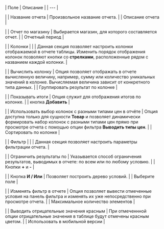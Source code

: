 | Поле | Описание |
| --- |

|
| Название отчета | Произвольное название отчета. |
| Описание отчета |

|
| Отчет по магазину | Выбирается магазин, для которого составляется отчет. |
| Отчетный период |

|
| Колонки | |
| Данная секция позволяет настроить колонки отображаемой в отчете таблицы. Изменить порядок отображения колонок позволяют кнопки со **стрелками**, расположенные рядом с названием каждой колонки. |

|
| Вычислить колонку | Опция позволяет отображать в отчете вычисленную величину, например, сумму или количество уникальных значений в колонке. Вычисляемая величина зависит от конкретного типа данных. |
| Группировать результат по колонке |

|
| Показывать итоги | Опция служит для отображения итогов по колонке. |
| кнопка **Добавить** |

|
| Использовать выбор колонок с разными типами цен в отчёте | Опция доступна только для сущности **Товар** и позволяет динамически формировать набор колонок с разными типами цен прямо при просмотре отчета с помощью опции фильтра **Выводить типы цен**. |
| Сортировать по колонке |

|
| Фильтр | |
| Данная секция позволяет настроить параметры фильтрации отчета. |

|
| Ограничить результаты по | Указывается способ ограничения результатов, выводимых в отчете: по всем или по любому условию. |
| Кнопки **+** и **-** |

|
| Кнопка **И / Или** | Позволяет построить дерево условий. |
| Выберите поле |

|
| Изменять фильтр в отчете | Опция позволяет вывести отмеченные условия на панель фильтра и изменять их уже непосредственно при просмотре отчета. |
| Максимальное количество элементов |

|
| Выводить отрицательные значения красным | При отмеченнной опции отрицательные значения в таблице будут отмечены красным цветом. |
| Использовать в мобильной версии |
